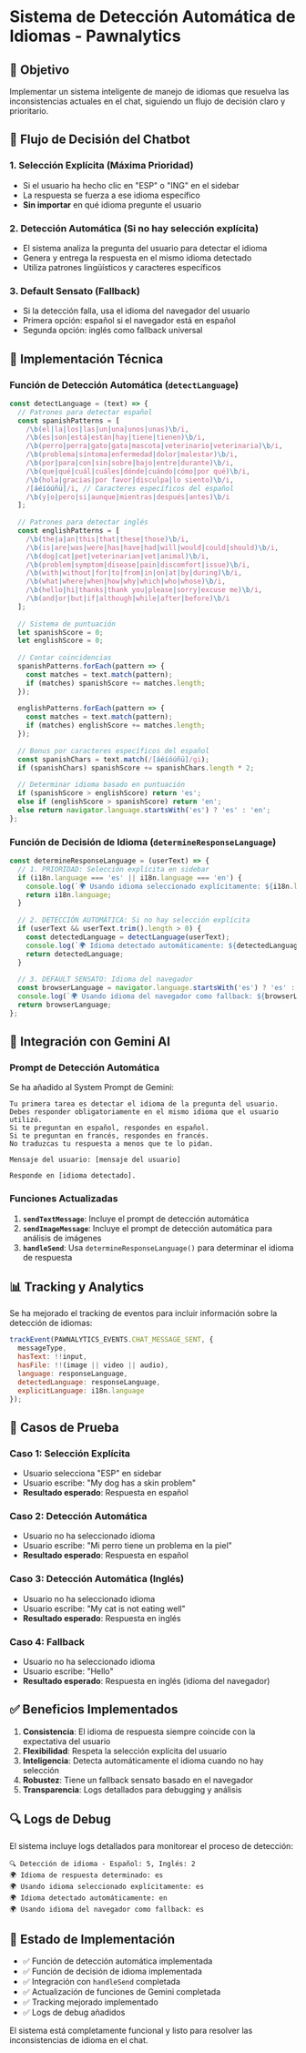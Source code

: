 # Sistema de Detección Automática de Idiomas - Pawnalytics

## 🎯 Objetivo

Implementar un sistema inteligente de manejo de idiomas que resuelva las inconsistencias actuales en el chat, siguiendo un flujo de decisión claro y prioritario.

## 🔄 Flujo de Decisión del Chatbot

### 1. **Selección Explícita (Máxima Prioridad)**
- Si el usuario ha hecho clic en "ESP" o "ING" en el sidebar
- La respuesta se fuerza a ese idioma específico
- **Sin importar** en qué idioma pregunte el usuario

### 2. **Detección Automática (Si no hay selección explícita)**
- El sistema analiza la pregunta del usuario para detectar el idioma
- Genera y entrega la respuesta en el mismo idioma detectado
- Utiliza patrones lingüísticos y caracteres específicos

### 3. **Default Sensato (Fallback)**
- Si la detección falla, usa el idioma del navegador del usuario
- Primera opción: español si el navegador está en español
- Segunda opción: inglés como fallback universal

## 🔧 Implementación Técnica

### Función de Detección Automática (`detectLanguage`)

```javascript
const detectLanguage = (text) => {
  // Patrones para detectar español
  const spanishPatterns = [
    /\b(el|la|los|las|un|una|unos|unas)\b/i,
    /\b(es|son|está|están|hay|tiene|tienen)\b/i,
    /\b(perro|perra|gato|gata|mascota|veterinario|veterinaria)\b/i,
    /\b(problema|síntoma|enfermedad|dolor|malestar)\b/i,
    /\b(por|para|con|sin|sobre|bajo|entre|durante)\b/i,
    /\b(que|qué|cuál|cuáles|dónde|cuándo|cómo|por qué)\b/i,
    /\b(hola|gracias|por favor|disculpa|lo siento)\b/i,
    /[áéíóúñü]/i, // Caracteres específicos del español
    /\b(y|o|pero|si|aunque|mientras|después|antes)\b/i
  ];
  
  // Patrones para detectar inglés
  const englishPatterns = [
    /\b(the|a|an|this|that|these|those)\b/i,
    /\b(is|are|was|were|has|have|had|will|would|could|should)\b/i,
    /\b(dog|cat|pet|veterinarian|vet|animal)\b/i,
    /\b(problem|symptom|disease|pain|discomfort|issue)\b/i,
    /\b(with|without|for|to|from|in|on|at|by|during)\b/i,
    /\b(what|where|when|how|why|which|who|whose)\b/i,
    /\b(hello|hi|thanks|thank you|please|sorry|excuse me)\b/i,
    /\b(and|or|but|if|although|while|after|before)\b/i
  ];
  
  // Sistema de puntuación
  let spanishScore = 0;
  let englishScore = 0;
  
  // Contar coincidencias
  spanishPatterns.forEach(pattern => {
    const matches = text.match(pattern);
    if (matches) spanishScore += matches.length;
  });
  
  englishPatterns.forEach(pattern => {
    const matches = text.match(pattern);
    if (matches) englishScore += matches.length;
  });
  
  // Bonus por caracteres específicos del español
  const spanishChars = text.match(/[áéíóúñü]/gi);
  if (spanishChars) spanishScore += spanishChars.length * 2;
  
  // Determinar idioma basado en puntuación
  if (spanishScore > englishScore) return 'es';
  else if (englishScore > spanishScore) return 'en';
  else return navigator.language.startsWith('es') ? 'es' : 'en';
};
```

### Función de Decisión de Idioma (`determineResponseLanguage`)

```javascript
const determineResponseLanguage = (userText) => {
  // 1. PRIORIDAD: Selección explícita en sidebar
  if (i18n.language === 'es' || i18n.language === 'en') {
    console.log(`🌍 Usando idioma seleccionado explícitamente: ${i18n.language}`);
    return i18n.language;
  }
  
  // 2. DETECCIÓN AUTOMÁTICA: Si no hay selección explícita
  if (userText && userText.trim().length > 0) {
    const detectedLanguage = detectLanguage(userText);
    console.log(`🌍 Idioma detectado automáticamente: ${detectedLanguage}`);
    return detectedLanguage;
  }
  
  // 3. DEFAULT SENSATO: Idioma del navegador
  const browserLanguage = navigator.language.startsWith('es') ? 'es' : 'en';
  console.log(`🌍 Usando idioma del navegador como fallback: ${browserLanguage}`);
  return browserLanguage;
};
```

## 🤖 Integración con Gemini AI

### Prompt de Detección Automática

Se ha añadido al System Prompt de Gemini:

```
Tu primera tarea es detectar el idioma de la pregunta del usuario. 
Debes responder obligatoriamente en el mismo idioma que el usuario utilizó. 
Si te preguntan en español, respondes en español. 
Si te preguntan en francés, respondes en francés. 
No traduzcas tu respuesta a menos que te lo pidan.

Mensaje del usuario: [mensaje del usuario]

Responde en [idioma detectado].
```

### Funciones Actualizadas

1. **`sendTextMessage`**: Incluye el prompt de detección automática
2. **`sendImageMessage`**: Incluye el prompt de detección automática para análisis de imágenes
3. **`handleSend`**: Usa `determineResponseLanguage()` para determinar el idioma de respuesta

## 📊 Tracking y Analytics

Se ha mejorado el tracking de eventos para incluir información sobre la detección de idiomas:

```javascript
trackEvent(PAWNALYTICS_EVENTS.CHAT_MESSAGE_SENT, {
  messageType,
  hasText: !!input,
  hasFile: !!(image || video || audio),
  language: responseLanguage,
  detectedLanguage: responseLanguage,
  explicitLanguage: i18n.language
});
```

## 🧪 Casos de Prueba

### Caso 1: Selección Explícita
- Usuario selecciona "ESP" en sidebar
- Usuario escribe: "My dog has a skin problem"
- **Resultado esperado**: Respuesta en español

### Caso 2: Detección Automática
- Usuario no ha seleccionado idioma
- Usuario escribe: "Mi perro tiene un problema en la piel"
- **Resultado esperado**: Respuesta en español

### Caso 3: Detección Automática (Inglés)
- Usuario no ha seleccionado idioma
- Usuario escribe: "My cat is not eating well"
- **Resultado esperado**: Respuesta en inglés

### Caso 4: Fallback
- Usuario no ha seleccionado idioma
- Usuario escribe: "Hello"
- **Resultado esperado**: Respuesta en inglés (idioma del navegador)

## ✅ Beneficios Implementados

1. **Consistencia**: El idioma de respuesta siempre coincide con la expectativa del usuario
2. **Flexibilidad**: Respeta la selección explícita del usuario
3. **Inteligencia**: Detecta automáticamente el idioma cuando no hay selección
4. **Robustez**: Tiene un fallback sensato basado en el navegador
5. **Transparencia**: Logs detallados para debugging y análisis

## 🔍 Logs de Debug

El sistema incluye logs detallados para monitorear el proceso de detección:

```
🔍 Detección de idioma - Español: 5, Inglés: 2
🌍 Idioma de respuesta determinado: es
🌍 Usando idioma seleccionado explícitamente: es
🌍 Idioma detectado automáticamente: en
🌍 Usando idioma del navegador como fallback: es
```

## 🚀 Estado de Implementación

- ✅ Función de detección automática implementada
- ✅ Función de decisión de idioma implementada
- ✅ Integración con `handleSend` completada
- ✅ Actualización de funciones de Gemini completada
- ✅ Tracking mejorado implementado
- ✅ Logs de debug añadidos

El sistema está completamente funcional y listo para resolver las inconsistencias de idioma en el chat. 